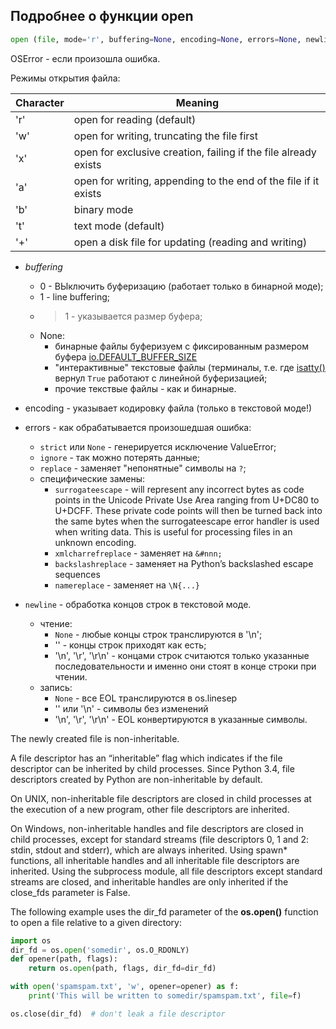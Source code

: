 ## Подробнее о функции open

```python
open (file, mode='r', buffering=None, encoding=None, errors=None, newline=None, closefd=True)
```
OSError - если произошла ошибка.

Режимы открытия файла:

| Character | Meaning |
|--|----|
| 'r' | open for reading (default) |
| 'w' | open for writing, truncating the file first |
| 'x' | open for exclusive creation, failing if the file already exists |
| 'a' | open for writing, appending to the end of the file if it exists |
| 'b' | binary mode |
| 't' | text mode (default) |
| '+' | open a disk file for updating (reading and writing) |

* *buffering*
  * 0 - ВЫключить буферизацию (работает только в бинарной моде);
  * 1 - line buffering;
  * >1 - указывается размер буфера;
  * None:
    * бинарные файлы буферизуем с фиксированным размером буфера [io.DEFAULT_BUFFER_SIZE](https://docs.python.org/dev/library/io.html#io.DEFAULT_BUFFER_SIZE)
    * "интерактивные" текстовые файлы (терминалы, т.е. где [isatty()](https://docs.python.org/dev/library/io.html#io.IOBase.isatty) вернул `True` работают с линейной буферизацией;
    * прочие текствые файлы - как и бинарные.
    
* encoding - указывает кодировку файла (только в текстовой моде!)

* errors - как обрабатывается произошедшая ошибка:
  * `strict` или `None` - генерируется исключение ValueError;
  * `ignore` - так можно потерять данные;
  * `replace` - заменяет "непонятные" символы на `?`;
  * специфические замены:
    * `surrogateescape` - will represent any incorrect bytes as code points in the Unicode Private Use Area ranging from U+DC80 to U+DCFF. These private code points will then be turned back into the same bytes when the surrogateescape error handler is used when writing data. This is useful for processing files in an unknown encoding.
    * `xmlcharrefreplace` - заменяет на `&#nnn;`
    * `backslashreplace` - заменяет на Python’s backslashed escape sequences
    * `namereplace` - заменяет на `\N{...}`
  
* `newline` - обработка концов строк в текстовой моде.
  * чтение:
    * `None` - любые концы строк транслируются в '\n';
    * '' - концы строк приходят как есть;
    * '\n', '\r', '\r\n' - концами строк считаются только указанные последовательности и именно они стоят в конце строки при чтении.
  * запись:
    * `None` - все EOL транслируются в os.linesep
    * '' или '\n' - символы без изменений
    * '\n', '\r', '\r\n' - EOL конвертируются в указанные символы.


The newly created file is non-inheritable.

A file descriptor has an “inheritable” flag which indicates if the file descriptor can be inherited by child processes. Since Python 3.4, file descriptors created by Python are non-inheritable by default.

On UNIX, non-inheritable file descriptors are closed in child processes at the execution of a new program, other file descriptors are inherited.

On Windows, non-inheritable handles and file descriptors are closed in child processes, except for standard streams (file descriptors 0, 1 and 2: stdin, stdout and stderr), which are always inherited. Using spawn* functions, all inheritable handles and all inheritable file descriptors are inherited. Using the subprocess module, all file descriptors except standard streams are closed, and inheritable handles are only inherited if the close_fds parameter is False.

The following example uses the dir_fd parameter of the **os.open()** function to open a file relative to a given directory:

```python
import os
dir_fd = os.open('somedir', os.O_RDONLY)
def opener(path, flags):
    return os.open(path, flags, dir_fd=dir_fd)

with open('spamspam.txt', 'w', opener=opener) as f:
    print('This will be written to somedir/spamspam.txt', file=f)

os.close(dir_fd)  # don't leak a file descriptor
```